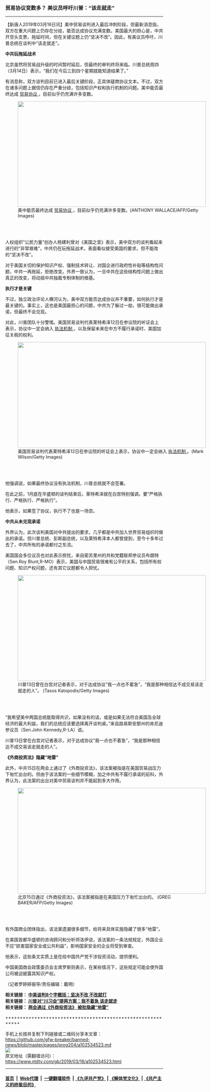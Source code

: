 ### 贸易协议变数多？ 美议员呼吁川普：“该走就走”
------------------------

<div class="post_content" itemprop="articleBody">
 <p>
  【新唐人2019年03月16日讯】美中贸易谈判进入最后冲刺阶段，但最新消息指，双方在重大问题上仍存在分歧，能否达成协议充满变数。美国最大的担心是，中共开空头支票，拖延时间，但在关键议题上仍“坚决不改”。因此，有美议员呼吁，川普总统在谈判中“该走就走”。
 </p>
 <p>
  <strong>
   中共玩拖延战术
  </strong>
 </p>
 <p>
  北京虽然将贸易战升级的时间暂时延后，但最终的审判终将来临。川普总统周四（3月14日）表示，“我们在今后三到四个星期就能知道结果了。”
 </p>
 <p>
  有消息称，双方谈判目前已进入最后关键阶段，正具体磋商协议文本。不过，双方在诸多问题上据信仍存在严重分歧，包括知识产权和执行机制的问题。美中能否最终达成
  <a href="https://www.ntdtv.com/gb/贸易协议.htm">
   贸易协议
  </a>
  ，目前似乎仍充满许多变数。
  <br/>
  <figure class="wp-caption alignnone" id="attachment_102534664" style="width: 600px">
   <img alt="" class="size-medium wp-image-102534664" height="337" src="https://www.ntdtv.com/assets/uploads/2019/03/p8942841a23827037-600x337.jpg" width="600">
    <br/><figcaption class="wp-caption-text">
     美中能否最终达成
     <a href="https://www.ntdtv.com/gb/贸易协议.htm">
      贸易协议
     </a>
     ，目前似乎仍充满许多变数。(ANTHONY WALLACE/AFP/Getty Images)
    </figcaption><br/>
   </img>
  </figure><br/>
  <br/>
  人权组织“公民力量”创办人杨建利曾对《美国之音》表示，美中双方的谈判看起来进行的“非常艰难”，中共仍在玩拖延战术，表面看似接受美国的要求，但不能改的“坚决不改”。
 </p>
 <p>
  对于美国关切的保护知识产权、强制技术转让、对国企进行政府性补贴等结构性问题，中共一再拖延，拒绝改变。外界一致认为，一旦中共在这些结构性问题上做出真正的改变，将动摇中共独裁专制体制的根基。
 </p>
 <p>
  <strong>
   执行才是关键
  </strong>
 </p>
 <p>
  不过，独立政治评论人横河认为，美中双方能否达成协议并不重要，如何执行才是最关键的。事实上，这也是美国最担心的问题，中共为了躲过一劫，很可能做出承诺，但最终不会兑现。
 </p>
 <p>
  对此，川普团队十分警惕。美国贸易谈判代表莱特希泽12日在参议院的听证会上表示，协议中一定会纳入
  <a href="https://www.ntdtv.com/gb/执法机制.htm">
   执法机制
  </a>
  ，以及保留未来在中方不履行承诺时、美国加征关税的权利。
  <br/>
  <figure class="wp-caption alignnone" id="attachment_102534675" style="width: 600px">
   <img alt="" class="size-medium wp-image-102534675" height="338" src="https://www.ntdtv.com/assets/uploads/2019/03/GettyImages-1132532606-800x450-1-600x338.jpg" width="600">
    <br/><figcaption class="wp-caption-text">
     美国贸易谈判代表莱特希泽12日在参议院的听证会上表示，协议中一定会纳入
     <a href="https://www.ntdtv.com/gb/执法机制.htm">
      执法机制
     </a>
     。(Mark Wilson/Getty Images)
    </figcaption><br/>
   </img>
  </figure><br/>
  <br/>
  他强调说，如果最终协议没有执法机制，川普总统就不会签署。
 </p>
 <p>
  在此之前，1月底在华盛顿的谈判结束后，莱特希泽就在白宫特别强调，要“严格执行、严格执行、严格执行”。
 </p>
 <p>
  他表示，如果签了协议，执行不了也是一场空。
 </p>
 <p>
  <strong>
   中共从未兑现承诺
  </strong>
 </p>
 <p>
  外界认为，此次谈判美国对中共提出的要求，几乎都是中共加入世界贸易组织时做出的承诺。但川普总统、彭斯副总统，以及莱特希泽本人都曾提到，至今十多年过去了，中共所有的承诺都付之东流。
 </p>
 <p>
  美国国会多位议员也对此表示担忧，来自密苏里州的共和党籍联邦参议员布朗特（Sen.Roy Blunt,R-MO）表示，美国与中国贸易很难有公平的关系，包括所有权问题、知识产权问题，还有其它议题都令人担忧。
  <br/>
  <figure class="wp-caption alignnone" id="attachment_102534679" style="width: 600px">
   <img alt="" class="size-medium wp-image-102534679" height="338" src="https://www.ntdtv.com/assets/uploads/2019/03/gettyimages-1133214334-594x594-600x338.jpg" width="600">
    <br/><figcaption class="wp-caption-text">
     川普13日曾在白宫对记者表示，对于达成协议“我一点也不着急”，“我是那种相信达不成交易该走就走的人”。 (Tasos Katopodis/Getty Images)
    </figcaption><br/>
   </img>
  </figure><br/>
  <br/>
  “我希望美中两国总统能取得共识，如果没有的话，或是如果无法符合美国及全球经济的最大利益，我们的总统应该要选择离开谈判桌。”来自路易斯安那州的肯尼迪参议员（Sen.John Kennedy,R-LA）说。
 </p>
 <p>
  川普13日曾在白宫对记者表示，对于达成协议“我一点也不着急”，“我是那种相信达不成交易该走就走的人”。
 </p>
 <p>
  <strong>
   《外商投资法》隐藏“地雷”
  </strong>
 </p>
 <p>
  此外，中共15日在两会上通过了《外商投资法》，该法案被指是在美国贸易战压力下匆忙出台的。但由于该法案的一些细节模糊，加之中共有不履行承诺的前科，外界认为，此法案的出台对美中贸易谈判并不能起到多大作用。
  <br/>
  <figure class="wp-caption alignnone" id="attachment_102534676" style="width: 600px">
   <img alt="" class="size-medium wp-image-102534676" height="338" src="https://www.ntdtv.com/assets/uploads/2019/03/gettyimages-1130611959-594x594-800x450-1-600x338.jpg" width="600">
    <br/><figcaption class="wp-caption-text">
     北京15日通过《外商投资法》，该法案被指是在美国压力下匆忙出台的。 (GREG BAKER/AFP/Getty Images)
    </figcaption><br/>
   </img>
  </figure><br/>
  <br/>
  有外国商业团体指出，该法案遗漏很多细节，给将来具体实施隐藏了很多“地雷”。
 </p>
 <p>
  在美国首都华盛顿的咨询顾问和分析师洛伊说，该法案的一条法规规定，外国企业不应“损害国家安全或公共利益”，影响国家安全的企业将受到审查。
 </p>
 <p>
  他表示，这些条文实质上是在给中国共产党干涉投资活动，提供便利。
 </p>
 <p>
  中国美国商会政策委员会主席罗斯则表示，在某些情况下，这些规定可能会使外国公司被迫披露其知识产权。
 </p>
 <p>
  （记者罗婷婷报导/责任编辑：戴明）
 </p>
 <p>
  <strong>
   相关链接：
   <a href="https://www.ntdtv.com/b5/2019/02/16/a102513260.html">
    中美谈判8个字概括：坚决不改 不改就打
   </a>
  </strong>
  <br/>
  <strong>
   相关链接：
   <a href="https://www.ntdtv.com/b5/2019/03/14/a102532689.html">
    川普对“川习会”提两方案：我不着急 该走就走
   </a>
  </strong>
  <br/>
  <strong>
   相关链接：
   <a href="https://www.ntdtv.com/b5/2019/03/15/a102533837.html">
    两会通过《外商投资法》 被批隐藏“地雷”
   </a>
  </strong>
 </p>
 <div class="single_ad">
 </div>
</div>

+++++++++++++++++++++++++++++++++++++++++++++++++++++++++++<br/><br/>
手机上长按并复制下列链接或二维码分享本文章：<br/>
https://github.com/gfw-breaker/banned-news/blob/master/pages/prog204/a102534523.md <br/>
<a href='https://github.com/gfw-breaker/banned-news/blob/master/pages/prog204/a102534523.md'><img src='https://github.com/gfw-breaker/banned-news/blob/master/pages/prog204/a102534523.md.png'/></a> <br/>
原文地址（需翻墙访问）：https://www.ntdtv.com/gb/2019/03/16/a102534523.html


------------------------
#### [首页](https://github.com/gfw-breaker/banned-news/blob/master/README.md) &nbsp;|&nbsp; [Web代理](https://github.com/labour-camp/helloworld) &nbsp;|&nbsp; [一键翻墙软件](https://github.com/gfw-breaker/nogfw/blob/master/README.md) &nbsp;| [《九评共产党》](https://github.com/gfw-breaker/9ping.md/blob/master/README.md#九评之一评共产党是什么) | [《解体党文化》](https://github.com/gfw-breaker/jtdwh.md/blob/master/README.md) | [《共产主义的终极目的》](https://github.com/gfw-breaker/gczydzjmd.md/blob/master/README.md)

